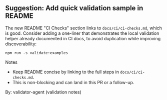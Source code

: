 ## Suggestion: Add quick validation sample in README

The new README "CI Checks" section links to `docs/ci/ci-checks.md`, which is good.
Consider adding a one-liner that demonstrates the local validation helper already documented in CI docs, to avoid duplication while improving discoverability:

```
npm run -s validate:examples
```

Notes

- Keep README concise by linking to the full steps in `docs/ci/ci-checks.md`.
- This is non-blocking and can land in this PR or a follow-up.

By: validator-agent (validation notes)
